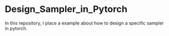 # Design_Sampler_in_Pytorch
In this repository, I place a example about how to design a specific sampler in pytorch.
